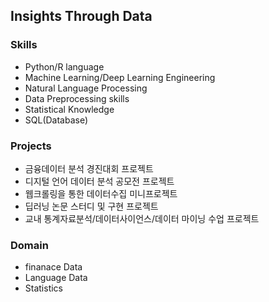 ## Insights Through Data
### Skills
- Python/R language
- Machine Learning/Deep Learning Engineering
- Natural Language Processing
- Data Preprocessing skills
- Statistical Knowledge
- SQL(Database)

### Projects
- 금융데이터 분석 경진대회 프로젝트
- 디지털 언어 데이터 분석 공모전 프로젝트
- 웹크롤링을 통한 데이터수집 미니프로젝트
- 딥러닝 논문 스터디 및 구현 프로젝트
- 교내 통계자료분석/데이터사이언스/데이터 마이닝 수업 프로젝트

### Domain
- finanace Data
- Language Data
- Statistics
